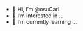 - 👋 Hi, I’m @osuCarl
- 👀 I’m interested in ...
- 🌱 I’m currently learning ...

<!---
osuCarl/osuCarl is a ✨ special ✨ repository because its `README.md` (this file) appears on your GitHub profile.
You can click the Preview link to take a look at your changes.
--->
